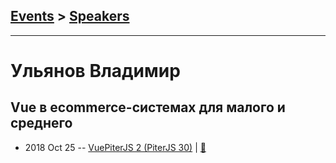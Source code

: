 ## [Events](../README.md) > [Speakers](../speakers.md)
---

# Ульянов Владимир

## Vue в ecommerce-системах для малого и среднего
- 2018 Oct 25 -- [VuePiterJS 2 (PiterJS 30)](https://www.youtube.com/watch?v=m3M-Nfg5gFw)  | [:notebook:](https://fs.piterjs.org/events/30/ulyanov.pdf)  
